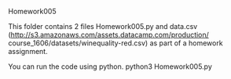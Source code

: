 Homework005

This folder contains 2 files Homework005.py and data.csv (http://s3.amazonaws.com/assets.datacamp.com/production/
course_1606/datasets/winequality-red.csv) as part of a homework assignment.

You can run the code using python. 
python3 Homework005.py